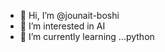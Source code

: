 - 👋 Hi, I’m @jounait-boshi
- 👀 I’m interested in AI
- 🌱 I’m currently learning ...python



<!---
jounait-boshi/jounait-boshi is a ✨ special ✨ repository because its `README.md` (this file) appears on your GitHub profile.
You can click the Preview link to take a look at your changes.
--->
